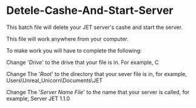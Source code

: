 # Detele-Cashe-And-Start-Server
This batch file will delete your JET server's cashe and start the server.

This file will work anywhere from your computer.

To make work you will have to complete the following:

Change '*Drive*' to the drive that your file is in. For example, C

Change The '*Root*' to the directory that your sever file is in, for example, Users\Unreal_Unicorn\Documents\JET

Change The '*Server Name File*' to the name that your server is called, for example, Server JET 1.1.0

